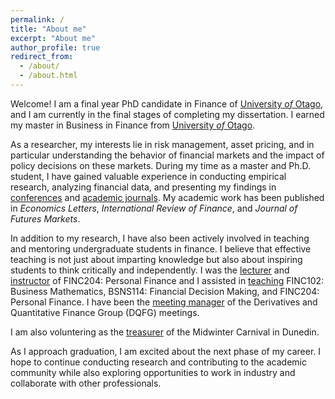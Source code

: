 ```yaml
---
permalink: /
title: "About me"
excerpt: "About me"
author_profile: true
redirect_from: 
  - /about/
  - /about.html
---
```


Welcome! I am a final year PhD candidate in Finance of [University *of* Otago](https://www.otago.ac.nz/), and I am currently in the final stages of completing my dissertation. I earned my master in Business in Finance from [University *of* Otago](https://www.otago.ac.nz/).  

As a researcher, my interests lie in risk management, asset pricing, and in particular understanding the behavior of financial markets and the impact of policy decisions on these markets. During my time as a master and Ph.D. student, I have gained valuable experience in conducting empirical research, analyzing financial data, and presenting my findings in [conferences](research) and [academic journals](research). My academic work has been published in *Economics Letters*, *International Review of Finance*, and *Journal of Futures Markets*. 

In addition to my research, I have also been actively involved in teaching and mentoring undergraduate students in finance. I believe that effective teaching is not just about imparting knowledge but also about inspiring students to think critically and independently. I was the [lecturer](teaching) and [instructor](teaching) of FINC204: Personal Finance and I assisted in [teaching](teaching) FINC102: Business Mathematics, BSNS114: Financial Decision Making, and FINC204: Personal Finance. I have been the [meeting manager](service) of the Derivatives and Quantitative Finance Group (DQFG) meetings. 

I am also voluntering as the [treasurer](service) of the Midwinter Carnival in Dunedin. 

As I approach graduation, I am excited about the next phase of my career. I hope to continue conducting research and contributing to the academic community while also exploring opportunities to work in industry and collaborate with other professionals.

